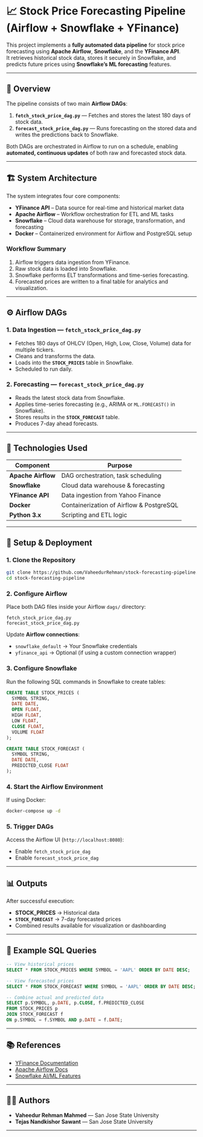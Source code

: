 # 📈 Stock Price Forecasting Pipeline (Airflow + Snowflake + YFinance)

This project implements a **fully automated data pipeline** for stock price forecasting using **Apache Airflow**, **Snowflake**, and the **YFinance API**.  
It retrieves historical stock data, stores it securely in Snowflake, and predicts future prices using **Snowflake’s ML forecasting** features.

---

## 🧠 Overview

The pipeline consists of two main **Airflow DAGs**:

1. **`fetch_stock_price_dag.py`** — Fetches and stores the latest 180 days of stock data.  
2. **`forecast_stock_price_dag.py`** — Runs forecasting on the stored data and writes the predictions back to Snowflake.

Both DAGs are orchestrated in Airflow to run on a schedule, enabling **automated, continuous updates** of both raw and forecasted stock data.

---

## 🏗️ System Architecture

The system integrates four core components:

- **YFinance API** – Data source for real-time and historical market data  
- **Apache Airflow** – Workflow orchestration for ETL and ML tasks  
- **Snowflake** – Cloud data warehouse for storage, transformation, and forecasting  
- **Docker** – Containerized environment for Airflow and PostgreSQL setup  

### **Workflow Summary**
1. Airflow triggers data ingestion from YFinance.  
2. Raw stock data is loaded into Snowflake.  
3. Snowflake performs ELT transformations and time-series forecasting.  
4. Forecasted prices are written to a final table for analytics and visualization.  

---

## ⚙️ Airflow DAGs

### 1. Data Ingestion — `fetch_stock_price_dag.py`
- Fetches 180 days of OHLCV (Open, High, Low, Close, Volume) data for multiple tickers.  
- Cleans and transforms the data.  
- Loads into the **`STOCK_PRICES`** table in Snowflake.  
- Scheduled to run daily.

### 2. Forecasting — `forecast_stock_price_dag.py`
- Reads the latest stock data from Snowflake.  
- Applies time-series forecasting (e.g., ARIMA or `ML.FORECAST()` in Snowflake).  
- Stores results in the **`STOCK_FORECAST`** table.  
- Produces 7-day ahead forecasts.  


---

## 🧰 Technologies Used

| Component | Purpose |
|------------|----------|
| **Apache Airflow** | DAG orchestration, task scheduling |
| **Snowflake** | Cloud data warehouse & forecasting |
| **YFinance API** | Data ingestion from Yahoo Finance |
| **Docker** | Containerization of Airflow & PostgreSQL |
| **Python 3.x** | Scripting and ETL logic |

---

## 🚀 Setup & Deployment

### 1. Clone the Repository
```bash
git clone https://github.com/VaheedurRehman/stock-forecasting-pipeline.git
cd stock-forecasting-pipeline
```

### 2. Configure Airflow
Place both DAG files inside your Airflow `dags/` directory:
```
fetch_stock_price_dag.py
forecast_stock_price_dag.py
```

Update **Airflow connections**:
- `snowflake_default` → Your Snowflake credentials  
- `yfinance_api` → Optional (if using a custom connection wrapper)

### 3. Configure Snowflake
Run the following SQL commands in Snowflake to create tables:
```sql
CREATE TABLE STOCK_PRICES (
  SYMBOL STRING,
  DATE DATE,
  OPEN FLOAT,
  HIGH FLOAT,
  LOW FLOAT,
  CLOSE FLOAT,
  VOLUME FLOAT
);

CREATE TABLE STOCK_FORECAST (
  SYMBOL STRING,
  DATE DATE,
  PREDICTED_CLOSE FLOAT
);
```

### 4. Start the Airflow Environment
If using Docker:
```bash
docker-compose up -d
```

### 5. Trigger DAGs
Access the Airflow UI (`http://localhost:8080`):
- Enable `fetch_stock_price_dag`
- Enable `forecast_stock_price_dag`

---

## 📊 Outputs

After successful execution:

- **STOCK_PRICES** → Historical data  
- **`STOCK_FORECAST`** → 7-day forecasted prices  
- Combined results available for visualization or dashboarding  


---

## 🧩 Example SQL Queries

```sql
-- View historical prices
SELECT * FROM STOCK_PRICES WHERE SYMBOL = 'AAPL' ORDER BY DATE DESC;

-- View forecasted prices
SELECT * FROM STOCK_FORECAST WHERE SYMBOL = 'AAPL' ORDER BY DATE DESC;

-- Combine actual and predicted data
SELECT p.SYMBOL, p.DATE, p.CLOSE, f.PREDICTED_CLOSE
FROM STOCK_PRICES p
JOIN STOCK_FORECAST f
ON p.SYMBOL = f.SYMBOL AND p.DATE = f.DATE;
```

---

## 📚 References

- [YFinance Documentation](https://pypi.org/project/yfinance/)  
- [Apache Airflow Docs](https://airflow.apache.org/docs/)  
- [Snowflake AI/ML Features](https://www.snowflake.com/en/data-cloud/workloads/ai-ml/)

---

## 🧑‍💻 Authors

- **Vaheedur Rehman Mahmed** — San Jose State University
- **Tejas Nandkishor Sawant** — San Jose State University  
  

---
